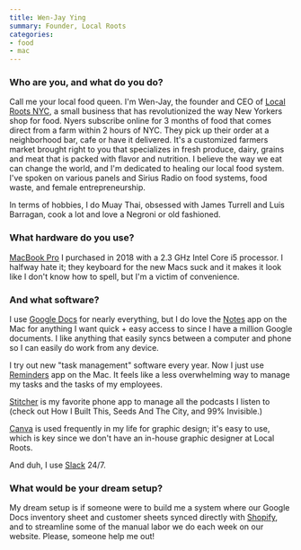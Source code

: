 ```yaml
---
title: Wen-Jay Ying
summary: Founder, Local Roots 
categories:
- food 
- mac
---
```


### Who are you, and what do you do?

Call me your local food queen. I'm Wen-Jay, the founder and CEO of [Local Roots NYC](https://localrootsnyc.com/ "A farm food delivery service."), a small business that has revolutionized the way New Yorkers shop for food. Nyers subscribe online for 3 months of food that comes direct from a farm within 2 hours of NYC. They pick up their order at a neighborhood bar, cafe or have it delivered. It's a customized farmers market brought right to you that specializes in fresh produce, dairy, grains and meat that is packed with flavor and nutrition. I believe the way we eat can change the world, and I'm dedicated to healing our local food system. I've spoken on various panels and Sirius Radio on food systems, food waste, and female entrepreneurship. 

In terms of hobbies, I do Muay Thai, obsessed with James Turrell and Luis Barragan, cook a lot and love a Negroni or old fashioned. 

### What hardware do you use?

[MacBook Pro][macbook-pro] I purchased in 2018 with a 2.3 GHz Intel Core i5 processor. I halfway hate it; they keyboard for the new Macs suck and it makes it look like I don't know how to spell, but I'm a victim of convenience. 

### And what software?

I use [Google Docs][google-docs] for nearly everything, but I do love the [Notes][] app on the Mac for anything I want quick + easy access to since I have a million Google documents. I like anything that easily syncs between a computer and phone so I can easily do work from any device. 

I try out new "task management" software every year. Now I just use [Reminders][] app on the Mac. It feels like a less overwhelming way to manage my tasks and the tasks of my employees. 

[Stitcher][stitcher-ios] is my favorite phone app to manage all the podcasts I listen to (check out How I Built This, Seeds And The City, and 99% Invisible.)

[Canva][] is used frequently in my life for graphic design; it's easy to use, which is key since we don't have an in-house graphic designer at Local Roots. 

And duh, I use [Slack][] 24/7.

### What would be your dream setup?

My dream setup is if someone were to build me a system where our Google Docs inventory sheet and customer sheets synced directly with [Shopify][], and to streamline some of the manual labor we do each week on our website. Please, someone help me out!

[macbook-pro]: https://www.apple.com/macbook-pro/ "A laptop."
[canva]: https://www.canva.com/ "Web-based design software."
[google-docs]: https://en.wikipedia.org/wiki/Google_Docs "A web-based office suite."
[notes]: https://en.wikipedia.org/wiki/Notes_(Apple) "A note-taking application included with Mac OS X."
[reminders]: https://support.apple.com/kb/PH12086?viewlocale=en_US&locale=en_US "A to-do list included with Mac OS X."
[shopify]: https://www.shopify.com/ "A service for selling goods online."
[slack]: https://slack.com/ "A collaboration service."
[stitcher-ios]: https://itunes.apple.com/us/app/stitcher-for-podcasts/id288087905 "A radio and podcast app."
